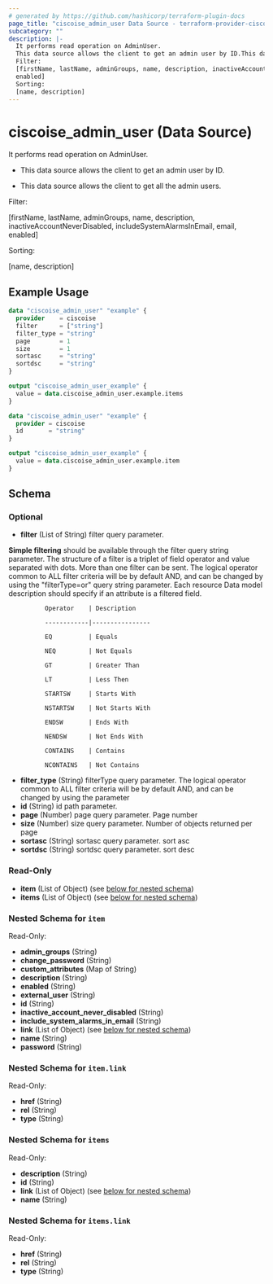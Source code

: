 ```yaml
---
# generated by https://github.com/hashicorp/terraform-plugin-docs
page_title: "ciscoise_admin_user Data Source - terraform-provider-ciscoise"
subcategory: ""
description: |-
  It performs read operation on AdminUser.
  This data source allows the client to get an admin user by ID.This data source allows the client to get all the admin users.
  Filter:
  [firstName, lastName, adminGroups, name, description, inactiveAccountNeverDisabled, includeSystemAlarmsInEmail, email,
  enabled]
  Sorting:
  [name, description]
---
```


# ciscoise_admin_user (Data Source)

It performs read operation on AdminUser.

- This data source allows the client to get an admin user by ID.

- This data source allows the client to get all the admin users.

Filter:

[firstName, lastName, adminGroups, name, description, inactiveAccountNeverDisabled, includeSystemAlarmsInEmail, email,
enabled]

Sorting:

[name, description]

## Example Usage

```terraform
data "ciscoise_admin_user" "example" {
  provider    = ciscoise
  filter      = ["string"]
  filter_type = "string"
  page        = 1
  size        = 1
  sortasc     = "string"
  sortdsc     = "string"
}

output "ciscoise_admin_user_example" {
  value = data.ciscoise_admin_user.example.items
}

data "ciscoise_admin_user" "example" {
  provider = ciscoise
  id       = "string"
}

output "ciscoise_admin_user_example" {
  value = data.ciscoise_admin_user.example.item
}
```

<!-- schema generated by tfplugindocs -->
## Schema

### Optional

- **filter** (List of String) filter query parameter. 

**Simple filtering** should be available through the filter query string parameter. The structure of a filter is
a triplet of field operator and value separated with dots. More than one filter can be sent. The logical operator
common to ALL filter criteria will be by default AND, and can be changed by using the "filterType=or" query
string parameter. Each resource Data model description should specify if an attribute is a filtered field.



              Operator    | Description 

              ------------|----------------

              EQ          | Equals 

              NEQ         | Not Equals 

              GT          | Greater Than 

              LT          | Less Then 

              STARTSW     | Starts With 

              NSTARTSW    | Not Starts With 

              ENDSW       | Ends With 

              NENDSW      | Not Ends With 

              CONTAINS	  | Contains 

              NCONTAINS	  | Not Contains
- **filter_type** (String) filterType query parameter. The logical operator common to ALL filter criteria will be by default AND, and can be changed by using the parameter
- **id** (String) id path parameter.
- **page** (Number) page query parameter. Page number
- **size** (Number) size query parameter. Number of objects returned per page
- **sortasc** (String) sortasc query parameter. sort asc
- **sortdsc** (String) sortdsc query parameter. sort desc

### Read-Only

- **item** (List of Object) (see [below for nested schema](#nestedatt--item))
- **items** (List of Object) (see [below for nested schema](#nestedatt--items))

<a id="nestedatt--item"></a>
### Nested Schema for `item`

Read-Only:

- **admin_groups** (String)
- **change_password** (String)
- **custom_attributes** (Map of String)
- **description** (String)
- **enabled** (String)
- **external_user** (String)
- **id** (String)
- **inactive_account_never_disabled** (String)
- **include_system_alarms_in_email** (String)
- **link** (List of Object) (see [below for nested schema](#nestedobjatt--item--link))
- **name** (String)
- **password** (String)

<a id="nestedobjatt--item--link"></a>
### Nested Schema for `item.link`

Read-Only:

- **href** (String)
- **rel** (String)
- **type** (String)



<a id="nestedatt--items"></a>
### Nested Schema for `items`

Read-Only:

- **description** (String)
- **id** (String)
- **link** (List of Object) (see [below for nested schema](#nestedobjatt--items--link))
- **name** (String)

<a id="nestedobjatt--items--link"></a>
### Nested Schema for `items.link`

Read-Only:

- **href** (String)
- **rel** (String)
- **type** (String)


